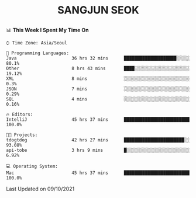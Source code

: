 <h1>
 <p align="center">
   SANGJUN SEOK
 </p>
</h1>

<!--START_SECTION:waka-->
📊 **This Week I Spent My Time On** 

```text
⌚︎ Time Zone: Asia/Seoul

💬 Programming Languages: 
Java                     36 hrs 32 mins      ████████████████████░░░░░   80.1% 
Other                    8 hrs 43 mins       ████░░░░░░░░░░░░░░░░░░░░░   19.12% 
XML                      8 mins              ░░░░░░░░░░░░░░░░░░░░░░░░░   0.3% 
JSON                     7 mins              ░░░░░░░░░░░░░░░░░░░░░░░░░   0.29% 
SQL                      4 mins              ░░░░░░░░░░░░░░░░░░░░░░░░░   0.16%

🔥 Editors: 
IntelliJ                 45 hrs 37 mins      █████████████████████████   100.0%

🐱‍💻 Projects: 
tdogtdog                 42 hrs 27 mins      ███████████████████████░░   93.08% 
api-tobe                 3 hrs 9 mins        █░░░░░░░░░░░░░░░░░░░░░░░░   6.92%

💻 Operating System: 
Mac                      45 hrs 37 mins      █████████████████████████   100.0%

```


 Last Updated on 09/10/2021
<!--END_SECTION:waka-->
